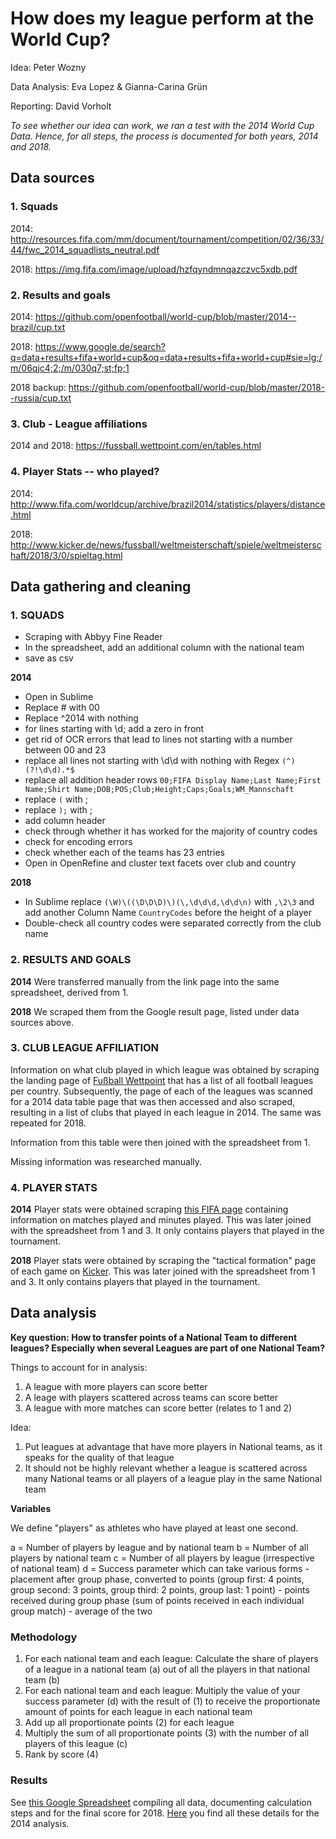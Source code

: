# How does my league perform at the World Cup?

Idea: Peter Wozny

Data Analysis: Eva Lopez & Gianna-Carina Grün

Reporting: David Vorholt

*To see whether our idea can work, we ran a test with the 2014 World Cup Data. Hence, for all steps, the process is documented for both years, 2014 and 2018.*


## Data sources

### 1. Squads

2014: http://resources.fifa.com/mm/document/tournament/competition/02/36/33/44/fwc_2014_squadlists_neutral.pdf

2018: https://img.fifa.com/image/upload/hzfqyndmnqazczvc5xdb.pdf

### 2. Results and goals
2014: https://github.com/openfootball/world-cup/blob/master/2014--brazil/cup.txt

2018: https://www.google.de/search?q=data+results+fifa+world+cup&oq=data+results+fifa+world+cup#sie=lg;/m/06qjc4;2;/m/030q7;st;fp;1

2018 backup: https://github.com/openfootball/world-cup/blob/master/2018--russia/cup.txt

### 3. Club - League affiliations
2014 and 2018: https://fussball.wettpoint.com/en/tables.html

### 4. Player Stats -- who played?

2014: http://www.fifa.com/worldcup/archive/brazil2014/statistics/players/distance.html

2018: http://www.kicker.de/news/fussball/weltmeisterschaft/spiele/weltmeisterschaft/2018/3/0/spieltag.html

## Data gathering and cleaning

### 1. SQUADS

- Scraping with Abbyy Fine Reader
- In the spreadsheet, add an additional column with the national team
- save as csv

**2014**
- Open in Sublime
- Replace # with 00
- Replace ^2014 with nothing
- for lines starting with \d; add a zero in front
- get rid of OCR errors that lead to lines not starting with a number between 00 and 23
- replace all lines not starting with \d\d with nothing with Regex `(^)(?!\d\d).*$`
- replace all addition header rows `00;FIFA Display Name;Last Name;First Name;Shirt Name;DOB;POS;Club;Height;Caps;Goals;WM_Mannschaft`
- replace `(` with ;
- replace `);` with ;
- add column header
- check through whether it has worked for the majority of country codes
- check for encoding errors
- check whether each of the teams has 23 entries
- Open in OpenRefine and cluster text facets over club and country

**2018**
- In Sublime replace `(\W)\((\D\D\D)\)(\,\d\d\d,\d\d\n)` with `,\2\3` and add another Column Name `CountryCodes` before the height of a player
- Double-check all country codes were separated correctly from the club name


### 2. RESULTS AND GOALS

**2014**
Were transferred manually from the link page into the same spreadsheet, derived from 1.

**2018**
We scraped them from the Google result page, listed under data sources above.

### 3. CLUB LEAGUE AFFILIATION

Information on what club played in which league was obtained by scraping the landing page of [Fußball Wettpoint](https://fussball.wettpoint.com/en/tables.html) that has a list of all football leagues per country. Subsequently, the page of each of the leagues was scanned for a 2014 data table page that was then accessed and also scraped, resulting in a list of clubs that played in each league in 2014. The same was repeated for 2018.

Information from this table were then joined with the spreadsheet from 1.

Missing information was researched manually.

### 4. PLAYER STATS

**2014**
Player stats were obtained scraping [this FIFA page](http://www.fifa.com/worldcup/archive/brazil2014/statistics/players/distance.html) containing information on matches played and minutes played. This was later joined with the spreadsheet from 1 and 3. It only contains players that played in the tournament. 

**2018**
Player stats were obtained by scraping the "tactical formation" page of each game on [Kicker](http://www.kicker.de/news/fussball/weltmeisterschaft/spiele/weltmeisterschaft/2018/1/0/spieltag.html). This was later joined with the spreadsheet from 1 and 3. It only contains players that played in the tournament. 

## Data analysis

**Key question: How to transfer points of a National Team to different leagues? Especially when several Leagues are part of one National Team?**

Things to account for in analysis:
1. A league with more players can score better
2. A leage with players scattered across teams can score better 
3. A league with more matches can score better (relates to 1 and 2)

Idea:
1. Put leagues at advantage that have more players in National teams, as it speaks for the quality of that league
2. It should not be highly relevant whether a league is scattered across many National teams or all players of a league play in the same National team

**Variables**

We define "players" as athletes who have played at least one second. 

a = Number of players by league and by national team
b = Number of all players by national team
c = Number of all players by league (irrespective of national team)
d = Success parameter
	which can take various forms
	- placement after group phase, converted to points (group first: 4 points, group second: 3 points, group third: 2 points, group last: 1 point)
	- points received during group phase (sum of points received in each individual group match)
	- average of the two

### Methodology

1. For each national team and each league: Calculate the share of players of a league in a national team (a) out of all the players in that national team (b)
2. For each national team and each league: Multiply the value of your success parameter (d) with the result of (1) to receive the proportionate amount of points for each league in each national team
3. Add up all proportionate points (2) for each league 
4. Multiply the sum of all proportionate points (3) with the number of all players of this league (c)
5. Rank by score (4)


### Results

See [this Google Spreadsheet](https://docs.google.com/spreadsheets/d/1KpNHVYXjeMxnSwtzpqraQVo8KcoRE9KiNE2Nd7X6Nq4/edit?usp=sharing) compiling all data, documenting calculation steps and for the final score for 2018. [Here](https://docs.google.com/spreadsheets/d/1WlHbR9yEpG0FdC25jVhXChNB2XwxODd-Dz7_-xxbFwo/edit?usp=sharing) you find all these details for the 2014 analysis.
